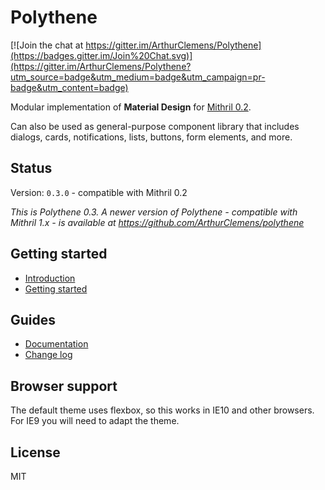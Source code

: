 # Polythene

[![Join the chat at https://gitter.im/ArthurClemens/Polythene](https://badges.gitter.im/Join%20Chat.svg)](https://gitter.im/ArthurClemens/Polythene?utm_source=badge&utm_medium=badge&utm_campaign=pr-badge&utm_content=badge)

Modular implementation of **Material Design** for [Mithril 0.2](https://github.com/MithrilJS/mithril.js/tree/v0_2_x).

Can also be used as general-purpose component library that includes dialogs, cards, notifications, lists, buttons, form elements, and more.


## Status

Version: `0.3.0` - compatible with Mithril 0.2

_This is Polythene 0.3. A newer version of Polythene - compatible with Mithril 1.x - is available at https://github.com/ArthurClemens/polythene_


## Getting started

* [Introduction](docs/introduction.md)
* [Getting started](docs/getting-started.md)


## Guides

* [Documentation](docs/README.md)
* [Change log](docs/changes.md)



## Browser support

The default theme uses flexbox, so this works in IE10 and other browsers. For IE9 you will need to adapt the theme.



## License

MIT
